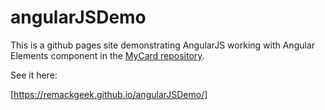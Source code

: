 # angularJSDemo

This is a github pages site demonstrating AngularJS working with Angular Elements component in the  [MyCard repository](https://github.com/remackgeek/MyCard).


See it here:

[https://remackgeek.github.io/angularJSDemo/]